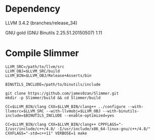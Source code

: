 # Dependency

LLVM 3.4.2 (branches/release_34)

GNU gold (GNU Binutils 2.25.51.20150507) 1.11

# Compile Slimmer

    LLVM_SRC=/path/to/llvm/src
    LLVM_OBJ=$LLVM_SRC/build
    LLVM_BIN=$LLVM_OBJ/Release+Asserts/bin

    BINUTILS_INCLUDE=/path/to/binutils/include 

    git clone https://github.com/james0zan/Slimmer.git
    mkdir -p Slimmer/build && cd Slimmer/build

    CC=$LLVM_BIN/clang CXX=$LLVM_BIN/clang++ ../configure --with-llvmsrc=$LLVM_SRC --with-llvmobj=$LLVM_OBJ --with-binutils-include=$BINUTILS_INCLUDE --enable-optimized=yes

    CC=$LLVM_BIN/clang CXX=$LLVM_BIN/clang++ CPPFLAGS="-I/usr/include/c++/4.8/ -I/usr/include/x86_64-linux-gnu/c++/4.8/" CXXFLAGS="-std=c++11" VERBOSE=1 make
